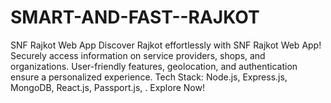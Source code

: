 # SMART-AND-FAST--RAJKOT
SNF Rajkot Web App Discover Rajkot effortlessly with SNF Rajkot Web App! Securely access information on service providers, shops, and organizations. User-friendly features, geolocation, and authentication ensure a personalized experience.  Tech Stack: Node.js, Express.js, MongoDB, React.js, Passport.js, .  Explore Now!
